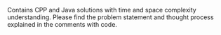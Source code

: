 Contains CPP and Java solutions with time and space complexity understanding. Please find the problem statement and thought process explained in the comments with code. 
